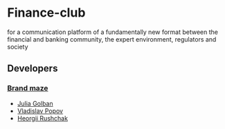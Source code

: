 # Finance-club

for a communication platform of a fundamentally new format between the financial
and banking community, the expert environment, regulators and society

## Developers

### [Brand maze](https://brand-maze.com/)

- [Julia Golban](https://github.com/JuliaGolban)
- [Vladislav Popov](https://github.com/StudentVlad5)
- [Heorgii Rushchak](https://github.com/Heorgii)
